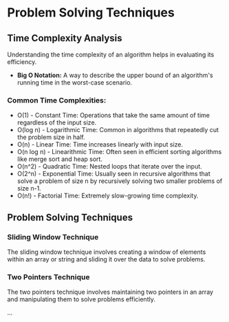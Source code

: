 # Problem Solving Techniques

## Time Complexity Analysis

Understanding the time complexity of an algorithm helps in evaluating its efficiency.

- **Big O Notation:** A way to describe the upper bound of an algorithm's running time in the worst-case scenario.

### Common Time Complexities:

- O(1) - Constant Time: Operations that take the same amount of time regardless of the input size.
- O(log n) - Logarithmic Time: Common in algorithms that repeatedly cut the problem size in half.
- O(n) - Linear Time: Time increases linearly with input size.
- O(n log n) - Linearithmic Time: Often seen in efficient sorting algorithms like merge sort and heap sort.
- O(n^2) - Quadratic Time: Nested loops that iterate over the input.
- O(2^n) - Exponential Time: Usually seen in recursive algorithms that solve a problem of size n by recursively solving two smaller problems of size n-1.
- O(n!) - Factorial Time: Extremely slow-growing time complexity.

## Problem Solving Techniques

### Sliding Window Technique

The sliding window technique involves creating a window of elements within an array or string and sliding it over the data to solve problems.

### Two Pointers Technique

The two pointers technique involves maintaining two pointers in an array and manipulating them to solve problems efficiently.

...

